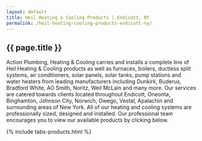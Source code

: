 ```yaml
---
layout: default
title: Heil Heating & Cooling Products | Endicott, NY
permalink: /heil-heating-cooling-products-endicott-ny/
---
```


## {{ page.title }}

Action Plumbing, Heating & Cooling carries and installs a complete line of Heil Heating & Cooling products as well as furnaces, boilers, ductless split systems, air conditioners, solar panels, solar tanks, pump stations and water heaters from leading manufacturers including Dunkirk, Buderus, Bradford White, AO Smith, Noritz, Weil McLain and many more. Our services are catered towards clients located throughout Endicott, Oneonta, Binghamton, Johnson City, Norwich, Owego, Vestal, Apalachin and surrounding areas of New York. All of our heating and cooling systems are professionally sized, designed and installed. Our professional team encourages you to view our available products by clicking below.

{% include tabs-products.html %}
